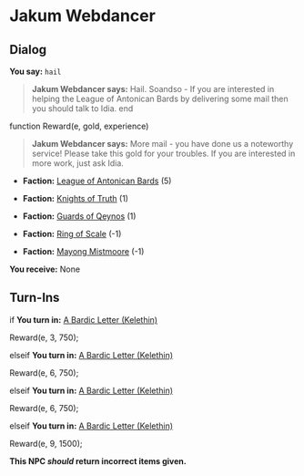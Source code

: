 # Jakum Webdancer
## Dialog

**You say:** `hail`



>**Jakum Webdancer says:** Hail. Soandso - If you are interested in helping the League of Antonican Bards by delivering some mail then you should talk to Idia.
end

function Reward(e, gold, experience)

>**Jakum Webdancer says:** More mail - you have done us a noteworthy service!  Please take this gold for your troubles.  If you are interested in more work, just ask Idia.

* __Faction:__ [League of Antonican Bards](/faction/284) (5)

* __Faction:__ [Knights of Truth](/faction/281) (1)

* __Faction:__ [Guards of Qeynos](/faction/262) (1)

* __Faction:__ [Ring of Scale](/faction/304) (-1)

* __Faction:__ [Mayong Mistmoore](/faction/285) (-1)

 **You receive:** None 
## Turn-Ins






if **You turn in:** [A Bardic Letter (Kelethin)](/item/18161)



Reward(e, 3, 750);




elseif **You turn in:** [A Bardic Letter (Kelethin)](/item/18160)


Reward(e, 6, 750);




elseif **You turn in:** [A Bardic Letter (Kelethin)](/item/18162)


Reward(e, 6, 750);




elseif **You turn in:** [A Bardic Letter (Kelethin)](/item/18163)


Reward(e, 9, 1500);

**This NPC *should* return incorrect items given.**


